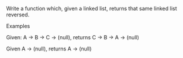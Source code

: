 Write a function which, given a linked list, returns that same linked list reversed.

Examples

Given: A -> B -> C -> (null), returns C -> B -> A -> (null)

Given A -> (null), returns A -> (null)
